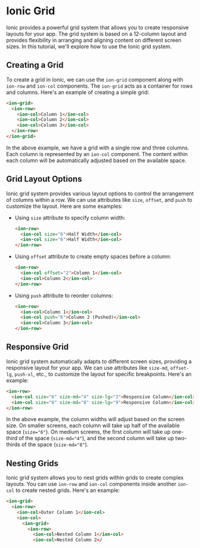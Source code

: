 # Ionic Grid

Ionic provides a powerful grid system that allows you to create responsive layouts for your app. The grid system is based on a 12-column layout and provides flexibility in arranging and aligning content on different screen sizes. In this tutorial, we'll explore how to use the Ionic grid system.

## Creating a Grid

To create a grid in Ionic, we can use the `ion-grid` component along with `ion-row` and `ion-col` components. The `ion-grid` acts as a container for rows and columns. Here's an example of creating a simple grid:

```html
<ion-grid>
  <ion-row>
    <ion-col>Column 1</ion-col>
    <ion-col>Column 2</ion-col>
    <ion-col>Column 3</ion-col>
  </ion-row>
</ion-grid>
```

In the above example, we have a grid with a single row and three columns. Each column is represented by an `ion-col` component. The content within each column will be automatically adjusted based on the available space.

## Grid Layout Options

Ionic grid system provides various layout options to control the arrangement of columns within a row. We can use attributes like `size`, `offset`, and `push` to customize the layout. Here are some examples:

- Using `size` attribute to specify column width:

  ```html
  <ion-row>
    <ion-col size="6">Half Width</ion-col>
    <ion-col size="6">Half Width</ion-col>
  </ion-row>
  ```

- Using `offset` attribute to create empty spaces before a column:

  ```html
  <ion-row>
    <ion-col offset="2">Column 1</ion-col>
    <ion-col>Column 2</ion-col>
  </ion-row>
  ```

- Using `push` attribute to reorder columns:

  ```html
  <ion-row>
    <ion-col>Column 1</ion-col>
    <ion-col push="6">Column 2 (Pushed)</ion-col>
    <ion-col>Column 3</ion-col>
  </ion-row>
  ```

## Responsive Grid

Ionic grid system automatically adapts to different screen sizes, providing a responsive layout for your app. We can use attributes like `size-md`, `offset-lg`, `push-xl`, etc., to customize the layout for specific breakpoints. Here's an example:

```html
<ion-row>
  <ion-col size="6" size-md="4" size-lg="3">Responsive Column</ion-col>
  <ion-col size="6" size-md="8" size-lg="9">Responsive Column</ion-col>
</ion-row>
```

In the above example, the column widths will adjust based on the screen size. On smaller screens, each column will take up half of the available space (`size="6"`). On medium screens, the first column will take up one-third of the space (`size-md="4"`), and the second column will take up two-thirds of the space (`size-md="8"`).

## Nesting Grids

Ionic grid system allows you to nest grids within grids to create complex layouts. You can use `ion-row` and `ion-col` components inside another `ion-col` to create nested grids. Here's an example:

```html
<ion-grid>
  <ion-row>
    <ion-col>Outer Column 1</ion-col>
    <ion-col>
      <ion-grid>
        <ion-row>
          <ion-col>Nested Column 1</ion-col>
          <ion-col>Nested Column 2</
